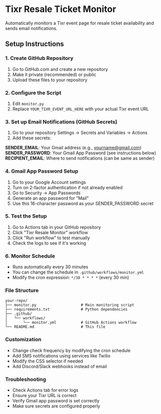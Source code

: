 # Tixr Resale Ticket Monitor

Automatically monitors a Tixr event page for resale ticket availability and sends email notifications.

## Setup Instructions

### 1. Create GitHub Repository
1. Go to GitHub.com and create a new repository
2. Make it private (recommended) or public
3. Upload these files to your repository

### 2. Configure the Script
1. Edit `monitor.py`
2. Replace `YOUR_TIXR_EVENT_URL_HERE` with your actual Tixr event URL

### 3. Set up Email Notifications (GitHub Secrets)
1. Go to your repository Settings → Secrets and Variables → Actions
2. Add these secrets:

**SENDER_EMAIL**: Your Gmail address (e.g., yourname@gmail.com)
**SENDER_PASSWORD**: Your Gmail App Password (see instructions below)
**RECIPIENT_EMAIL**: Where to send notifications (can be same as sender)

### 4. Gmail App Password Setup
1. Go to your Google Account settings
2. Turn on 2-factor authentication if not already enabled
3. Go to Security → App Passwords
4. Generate an app password for "Mail"
5. Use this 16-character password as your SENDER_PASSWORD secret

### 5. Test the Setup
1. Go to Actions tab in your GitHub repository
2. Click "Tixr Resale Monitor" workflow
3. Click "Run workflow" to test manually
4. Check the logs to see if it's working

### 6. Monitor Schedule
- Runs automatically every 30 minutes
- You can change the schedule in `.github/workflows/monitor.yml`
- Modify the cron expression: `*/30 * * * *` (every 30 min)

### File Structure
```
your-repo/
├── monitor.py                    # Main monitoring script
├── requirements.txt              # Python dependencies
├── .github/
│   └── workflows/
│       └── monitor.yml           # GitHub Actions workflow
└── README.md                     # This file
```

### Customization
- Change check frequency by modifying the cron schedule
- Add SMS notifications using services like Twilio
- Modify the CSS selector if needed
- Add Discord/Slack webhooks instead of email

### Troubleshooting
- Check Actions tab for error logs
- Ensure your Tixr URL is correct
- Verify Gmail app password is set correctly
- Make sure secrets are configured properly
